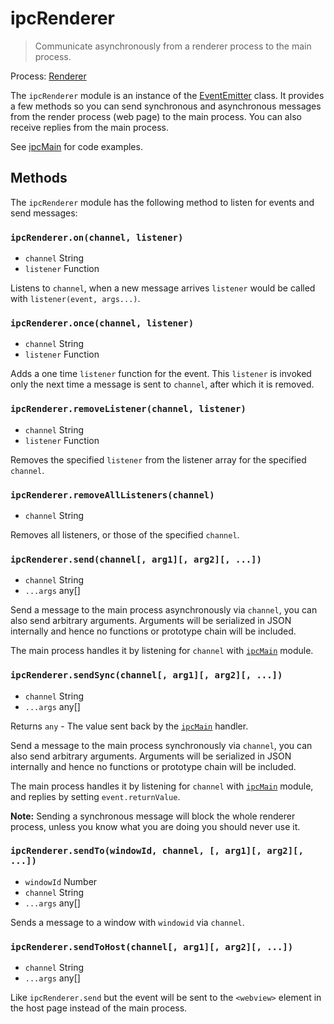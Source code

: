 # ipcRenderer

> Communicate asynchronously from a renderer process to the main process.

Process: [Renderer](../glossary.md#renderer-process)

The `ipcRenderer` module is an instance of the
[EventEmitter](https://nodejs.org/api/events.html#events_class_eventemitter) class. It provides a few
methods so you can send synchronous and asynchronous messages from the render
process (web page) to the main process. You can also receive replies from the
main process.

See [ipcMain](ipc-main.md) for code examples.

## Methods

The `ipcRenderer` module has the following method to listen for events and send messages:

### `ipcRenderer.on(channel, listener)`

- `channel` String
- `listener` Function

Listens to `channel`, when a new message arrives `listener` would be called with
`listener(event, args...)`.

### `ipcRenderer.once(channel, listener)`

- `channel` String
- `listener` Function

Adds a one time `listener` function for the event. This `listener` is invoked
only the next time a message is sent to `channel`, after which it is removed.

### `ipcRenderer.removeListener(channel, listener)`

- `channel` String
- `listener` Function

Removes the specified `listener` from the listener array for the specified
`channel`.

### `ipcRenderer.removeAllListeners(channel)`

- `channel` String

Removes all listeners, or those of the specified `channel`.

### `ipcRenderer.send(channel[, arg1][, arg2][, ...])`

- `channel` String
- `...args` any[]

Send a message to the main process asynchronously via `channel`, you can also
send arbitrary arguments. Arguments will be serialized in JSON internally and
hence no functions or prototype chain will be included.

The main process handles it by listening for `channel` with [`ipcMain`](ipc-main.md) module.

### `ipcRenderer.sendSync(channel[, arg1][, arg2][, ...])`

- `channel` String
- `...args` any[]

Returns `any` - The value sent back by the [`ipcMain`](ipc-main.md) handler.

Send a message to the main process synchronously via `channel`, you can also
send arbitrary arguments. Arguments will be serialized in JSON internally and
hence no functions or prototype chain will be included.

The main process handles it by listening for `channel` with [`ipcMain`](ipc-main.md) module,
and replies by setting `event.returnValue`.

**Note:** Sending a synchronous message will block the whole renderer process,
unless you know what you are doing you should never use it.

### `ipcRenderer.sendTo(windowId, channel, [, arg1][, arg2][, ...])`

- `windowId` Number
- `channel` String
- `...args` any[]

Sends a message to a window with `windowid` via `channel`.

### `ipcRenderer.sendToHost(channel[, arg1][, arg2][, ...])`

- `channel` String
- `...args` any[]

Like `ipcRenderer.send` but the event will be sent to the `<webview>` element in
the host page instead of the main process.
